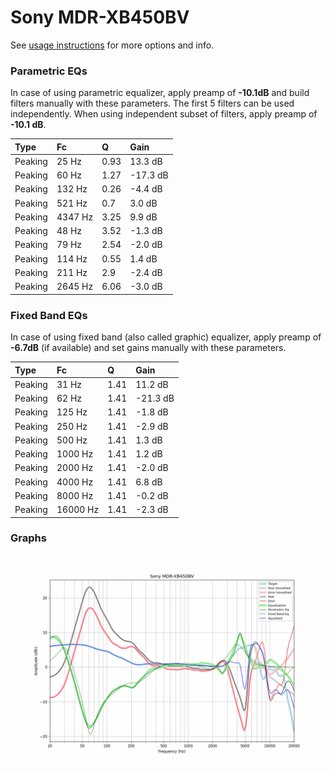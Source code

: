 # Sony MDR-XB450BV
See [usage instructions](https://github.com/jaakkopasanen/AutoEq#usage) for more options and info.

### Parametric EQs
In case of using parametric equalizer, apply preamp of **-10.1dB** and build filters manually
with these parameters. The first 5 filters can be used independently.
When using independent subset of filters, apply preamp of **-10.1 dB**.

| Type    | Fc      |    Q | Gain     |
|:--------|:--------|:-----|:---------|
| Peaking | 25 Hz   | 0.93 | 13.3 dB  |
| Peaking | 60 Hz   | 1.27 | -17.3 dB |
| Peaking | 132 Hz  | 0.26 | -4.4 dB  |
| Peaking | 521 Hz  | 0.7  | 3.0 dB   |
| Peaking | 4347 Hz | 3.25 | 9.9 dB   |
| Peaking | 48 Hz   | 3.52 | -1.3 dB  |
| Peaking | 79 Hz   | 2.54 | -2.0 dB  |
| Peaking | 114 Hz  | 0.55 | 1.4 dB   |
| Peaking | 211 Hz  | 2.9  | -2.4 dB  |
| Peaking | 2645 Hz | 6.06 | -3.0 dB  |

### Fixed Band EQs
In case of using fixed band (also called graphic) equalizer, apply preamp of **-6.7dB**
(if available) and set gains manually with these parameters.

| Type    | Fc       |    Q | Gain     |
|:--------|:---------|:-----|:---------|
| Peaking | 31 Hz    | 1.41 | 11.2 dB  |
| Peaking | 62 Hz    | 1.41 | -21.3 dB |
| Peaking | 125 Hz   | 1.41 | -1.8 dB  |
| Peaking | 250 Hz   | 1.41 | -2.9 dB  |
| Peaking | 500 Hz   | 1.41 | 1.3 dB   |
| Peaking | 1000 Hz  | 1.41 | 1.2 dB   |
| Peaking | 2000 Hz  | 1.41 | -2.0 dB  |
| Peaking | 4000 Hz  | 1.41 | 6.8 dB   |
| Peaking | 8000 Hz  | 1.41 | -0.2 dB  |
| Peaking | 16000 Hz | 1.41 | -2.3 dB  |

### Graphs
![](./Sony%20MDR-XB450BV.png)